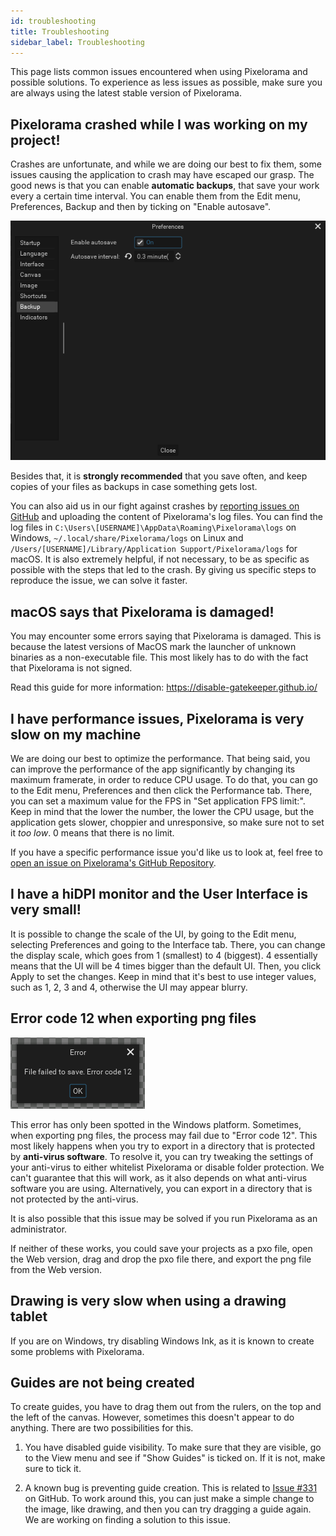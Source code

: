 ```yaml
---
id: troubleshooting
title: Troubleshooting
sidebar_label: Troubleshooting
---
```


This page lists common issues encountered when using Pixelorama and possible solutions. To experience as less issues as possible, make sure you are always using the latest stable version of Pixelorama.

## Pixelorama crashed while I was working on my project!
Crashes are unfortunate, and while we are doing our best to fix them, some issues causing the application to crash may have escaped our grasp. The good news is that you can enable **automatic backups**, that save your work every a certain time interval. You can enable them from the Edit menu, Preferences, Backup and then by ticking on "Enable autosave".

![Enable Autosave](../static/img/enable_autosave.png)

Besides that, it is **strongly recommended** that you save often, and keep copies of your files as backups in case something gets lost.

You can also aid us in our fight against crashes by [reporting issues on GitHub](https://github.com/Orama-Interactive/Pixelorama/issues) and uploading the content of Pixelorama's log files. You can find the log files in `C:\Users\[USERNAME]\AppData\Roaming\Pixelorama\logs` on Windows, `~/.local/share/Pixelorama/logs` on Linux and `/Users/[USERNAME]/Library/Application Support/Pixelorama/logs` for macOS. It is also extremely helpful, if not necessary, to be as specific as possible with the steps that led to the crash. By giving us specific steps to reproduce the issue, we can solve it faster.


## macOS says that Pixelorama is damaged!
You may encounter some errors saying that Pixelorama is damaged. This is because the latest versions of MacOS mark the launcher of unknown binaries as a non-executable file. This most likely has to do with the fact that Pixelorama is not signed.

Read this guide for more information: https://disable-gatekeeper.github.io/


## I have performance issues, Pixelorama is very slow on my machine
We are doing our best to optimize the performance. That being said, you can improve the performance of the app significantly by changing its maximum framerate, in order to reduce CPU usage. To do that, you can go to the Edit menu, Preferences and then click the Performance tab. There, you can set a maximum value for the FPS in "Set application FPS limit:". Keep in mind that the lower the number, the lower the CPU usage, but the application gets slower, choppier and unresponsive, so make sure not to set it *too low*. 0 means that there is no limit.

If you have a specific performance issue you'd like us to look at, feel free to [open an issue on Pixelorama's GitHub Repository](https://github.com/Orama-Interactive/Pixelorama/issues).


## I have a hiDPI monitor and the User Interface is very small!
It is possible to change the scale of the UI, by going to the Edit menu, selecting Preferences and going to the Interface tab. There, you can change the display scale, which goes from 1 (smallest) to 4 (biggest). 4 essentially means that the UI will be 4 times bigger than the default UI. Then, you click Apply to set the changes. Keep in mind that it's best to use integer values, such as 1, 2, 3 and 4, otherwise the UI may appear blurry.


## Error code 12 when exporting png files
![Error code 12](../static/img/error_code_12.png)

This error has only been spotted in the Windows platform. Sometimes, when exporting png files, the process may fail due to "Error code 12". This most likely happens when you try to export in a directory that is protected by **anti-virus software**. To resolve it, you can try tweaking the settings of your anti-virus to either whitelist Pixelorama or disable folder protection. We can't guarantee that this will work, as it also depends on what anti-virus software you are using. Alternatively, you can export in a directory that is not protected by the anti-virus.

It is also possible that this issue may be solved if you run Pixelorama as an administrator.

If neither of these works, you could save your projects as a pxo file, open the Web version, drag and drop the pxo file there, and export the png file from the Web version.


## Drawing is very slow when using a drawing tablet
If you are on Windows, try disabling Windows Ink, as it is known to create some problems with Pixelorama.


## Guides are not being created
To create guides, you have to drag them out from the rulers, on the top and the left of the canvas. However, sometimes this doesn't appear to do anything. There are two possibilities for this.

1) You have disabled guide visibility. To make sure that they are visible, go to the View menu and see if "Show Guides" is ticked on. If it is not, make sure to tick it.

2) A known bug is preventing guide creation. This is related to [Issue #331](https://github.com/Orama-Interactive/Pixelorama/issues/331) on GitHub. To work around this, you can just make a simple change to the image, like drawing, and then you can try dragging a guide again. We are working on finding a solution to this issue.

